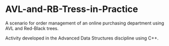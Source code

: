 # AVL-and-RB-Tress-in-Practice
A scenario for order management of an online purchasing department using AVL and Red-Black trees.

Activity developed in the Advanced Data Structures discipline using C++.
